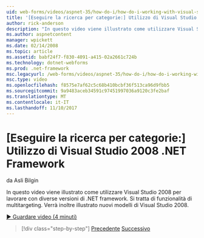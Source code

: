 ```yaml
---
uid: web-forms/videos/aspnet-35/how-do-i/how-do-i-working-with-visual-studio-2008-net-framework
title: '[Eseguire la ricerca per categorie:] Utilizzo di Visual Studio 2008 .NET Framework | Documenti Microsoft'
author: rick-anderson
description: "In questo video viene illustrato come utilizzare Visual Studio 2008 per lavorare con diverse versioni di .NET framework. Si tratta di funzionalità di multitargeting. Verrà inoltre..."
ms.author: aspnetcontent
manager: wpickett
ms.date: 02/14/2008
ms.topic: article
ms.assetid: babf24f7-f830-4091-a415-02a2661c724b
ms.technology: dotnet-webforms
ms.prod: .net-framework
msc.legacyurl: /web-forms/videos/aspnet-35/how-do-i/how-do-i-working-with-visual-studio-2008-net-framework
msc.type: video
ms.openlocfilehash: f8575e7af62c5c68b410bcbf36f513ca96d9fbb5
ms.sourcegitcommit: 9a9483aceb34591c97451997036a9120c3fe2baf
ms.translationtype: MT
ms.contentlocale: it-IT
ms.lasthandoff: 11/10/2017
---
```

<a name="how-do-i-working-with-visual-studio-2008-net-framework"></a>[Eseguire la ricerca per categorie:] Utilizzo di Visual Studio 2008 .NET Framework
====================
da Asli Bilgin

In questo video viene illustrato come utilizzare Visual Studio 2008 per lavorare con diverse versioni di .NET framework. Si tratta di funzionalità di multitargeting. Verrà inoltre illustrato nuovi modelli di Visual Studio 2008.

[&#9654; Guardare video (4 minuti)](https://channel9.msdn.com/Blogs/ASP-NET-Site-Videos/how-do-i-working-with-visual-studio-2008-net-framework)

>[!div class="step-by-step"]
[Precedente](how-do-i-cascading-style-sheets-in-visual-studio-2008.md)
[Successivo](how-do-i-adding-elements-to-a-css-file-and-create-new-css-on-the-fly.md)

